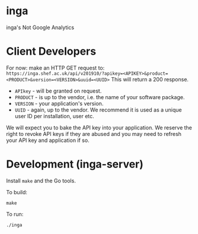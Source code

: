 # inga
inga's Not Google Analytics

# Client Developers
For now: make an HTTP GET request to: `https://inga.shef.ac.uk/api/v201910/?apikey=<APIKEY>&product=<PRODUCT>&version=<VERSION>&uuid=<UUID>`
This will return a 200 response.

* `APIkey` - will be granted on request.
* `PRODUCT` - is up to the vendor, i.e. the name of your software package.
* `VERSION` - your application's version.
* `UUID` - again, up to the vendor. We recommend it is used as a unique user ID per installation, user etc.

We will expect you to bake the API key into your application. We reserve the right to revoke API keys if they are abused and you may need to refresh your API key and application if so.

# Development (inga-server)

Install `make` and the Go tools.

To build:

    make

To run:

    ./inga
